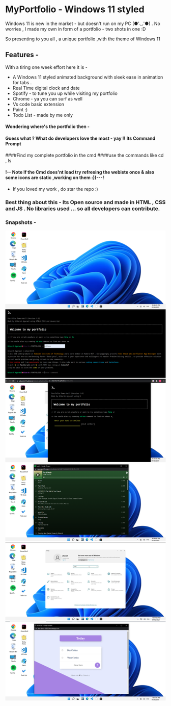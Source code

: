 # MyPortfolio - Windows 11 styled 

Windows 11 is new in the market - but doesn't run on my PC (●'◡'●) .
 No worries , I made my own in form of a portfolio - two shots in one :D

So presenting to you all , a unique portfolio ,with the theme of Windows 11

## Features -

With a tiring one week effort here it is -
- A Windows 11 styled animated background with sleek ease in animation for tabs .
- Real Time digital clock and date
- Spotify - to tune you up while visiting my portfolio
- Chrome - ya you can surf as well
- Vs code basic extension
- Paint :)
- Todo List - made by me only 

#### Wondering where's the portfolio then -
#### Guess what ? What do developers love the most - yay !! Its Command Prompt
####Find my complete portfolio in the cmd 
####use the commands like cd , ls 
#### !-- Note  If the Cmd does'nt load try refresing the webiste once & also some icons are static ,working on them :))---!

- If you loved my work , do star the repo :)

### Best thing about this - Its Open source and made in HTML , CSS and JS . No libraries used ... so all developers can contribute.


### Snapshots -

![MainScreen](https://github.com/UtkarshA135/utkarsh.github.io/blob/master/Saved%20Pictures/mainscreen.png)
![Port](https://github.com/UtkarshA135/utkarsh.github.io/blob/master/Saved%20Pictures/bio.png)
![dashpOrt](https://github.com/UtkarshA135/utkarsh.github.io/blob/master/Saved%20Pictures/port.png)
![spotify](https://github.com/UtkarshA135/utkarsh.github.io/blob/master/Saved%20Pictures/spotify.png)
![taskbar](https://github.com/UtkarshA135/utkarsh.github.io/blob/master/Saved%20Pictures/taskbar.png)
![todo](https://github.com/UtkarshA135/utkarsh.github.io/blob/master/Saved%20Pictures/todo.png)
